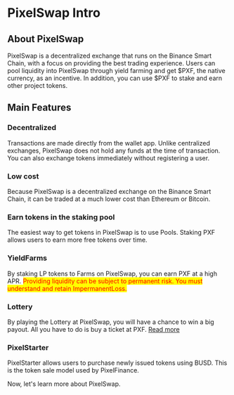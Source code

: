 # PixelSwap Intro

## **About PixelSwap**

PixelSwap is a decentralized exchange that runs on the Binance Smart Chain, with a focus on providing the best trading experience. Users can pool liquidity into PixelSwap through yield farming and get $PXF, the native currency, as an incentive. In addition, you can use $PXF to stake and earn other project tokens.

## **Main Features**

### **Decentralized**

Transactions are made directly from the wallet app. Unlike centralized exchanges, PixelSwap does not hold any funds at the time of transaction. You can also exchange tokens immediately without registering a user.

### Low cost

Because PixelSwap is a decentralized exchange on the Binance Smart Chain, it can be traded at a much lower cost than Ethereum or Bitcoin.

### Earn tokens in the staking pool

The easiest way to get tokens in PixelSwap is to use Pools. Staking PXF allows users to earn more free tokens over time.

### YieldFarms

By staking LP tokens to Farms on PixelSwap, you can earn PXF at a high APR. <mark style="color:red;">Providing liquidity can be subject to permanent risk. You must understand and retain ImpermanentLoss.</mark>

### Lottery

By playing the Lottery at PixelSwap, you will have a chance to win a big payout. All you have to do is buy a ticket at PXF. [Read more](./#lottery)

### PixelStarter

PixelStarter allows users to purchase newly issued tokens using BUSD. This is the token sale model used by PixelFinance.

Now, let's learn more about PixelSwap.
